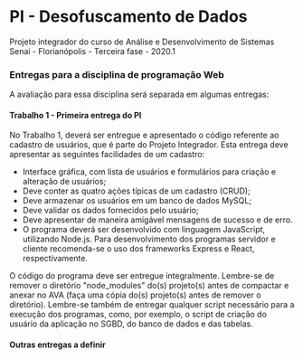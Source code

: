 # PI - Desofuscamento de Dados #

Projeto integrador do curso de Análise e Desenvolvimento de Sistemas
Senai - Florianópolis - Terceira fase - 2020.1


### Entregas para a disciplina de programação Web ###
A avaliação para essa disciplina será separada em algumas entregas: 

#### Trabalho 1 - Primeira entrega do PI ####
No Trabalho 1, deverá ser entregue e apresentado o código referente ao cadastro de usuários, que é parte do Projeto Integrador. Esta entrega deve apresentar as seguintes facilidades de um cadastro:

- Interface gráfica, com lista de usuários e formulários para criação e alteração de usuários;
- Deve conter as quatro ações típicas de um cadastro (CRUD);
- Deve armazenar os usuários em um banco de dados MySQL;
- Deve validar os dados fornecidos pelo usuário;
- Deve apresentar de maneira amigável mensagens de sucesso e de erro.
- O programa deverá ser desenvolvido com linguagem JavaScript, utilizando Node.js. Para desenvolvimento dos programas servidor e cliente recomenda-se o uso dos frameworks Express e React, respectivamente.

O código do programa deve ser entregue integralmente. Lembre-se de remover o diretório "node_modules" do(s) projeto(s) antes de compactar e anexar no AVA (faça uma cópia do(s) projeto(s) antes de remover o diretório). Lembre-se também de entregar qualquer script necessário para a execução dos programas, como, por exemplo, o script de criação do usuário da aplicação no SGBD, do banco de dados e das tabelas.

#### Outras entregas a definir ####
